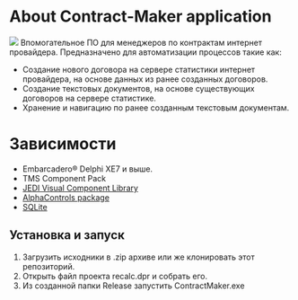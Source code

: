 # About Contract-Maker application
![](https://user-images.githubusercontent.com/11939026/30513418-83379764-9b0b-11e7-81c1-0cb476de931d.png)
Впомогательное ПО для менеджеров по контрактам интернет провайдера. Предназначено для автоматизации процессов такие как:
* Создание нового договора на сервере статистики интернет провайдера, на основе данных из ранее созданных договоров.
* Создание текстовых документов, на основе существующих договоров на сервере статистике.
* Хранение и навигацию по ранее созданным текстовым документам.
# Зависимости
* Embarcadero® Delphi XE7 и выше.
* TMS Component Pack
* [JEDI Visual Component Library](https://github.com/project-jedi/jvcl)
* [AlphaControls package](http://www.alphaskins.com/index_rus.php)
* [SQLite](https://www.sqlite.org/)
## Установка и запуск
1. Загрузить исходники в .zip архиве или же клонировать этот репозиторий.
2. Открыть файл проекта recalc.dpr и собрать его. 
3. Из созданной папки Release запустить ContractMaker.exe
